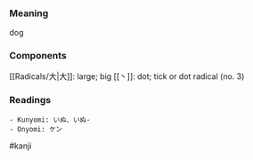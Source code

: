 ### Meaning

dog

### Components

[[Radicals/大|大]]: large; big [[丶]]: dot; tick or dot radical (no. 3)

### Readings

```
- Kunyomi: いぬ、いぬ-
- Onyomi: ケン
```

#kanji